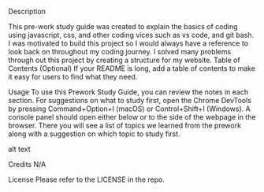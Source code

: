 Description


This pre-work study guide was created to explain the basics of coding using javascript, css, and other coding vices such as vs code, and git bash. I was motivated to build this project so I would always have a reference to look back on throughout my coding journey. I solved many problems through out this project by creating a structure for my website.
Table of Contents (Optional)
If your README is long, add a table of contents to make it easy for users to find what they need.



Usage
To use this Prework Study Guide, you can review the notes in each section. For suggestions on what to study first, open the Chrome DevTools by pressing Command+Option+I (macOS) or Control+Shift+I (Windows). A console panel should open either below or to the side of the webpage in the browser. There you will see a list of topics we learned from the prework along with a suggestion on which topic to study first.

alt text

Credits
N/A

License
Please refer to the LICENSE in the repo.

